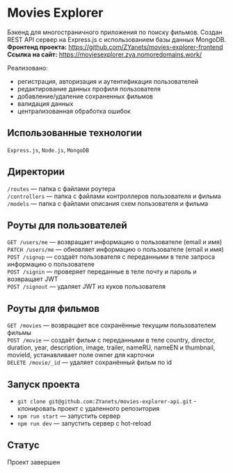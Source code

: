# Movies Explorer
Бэкенд для многостраничного приложения по поиску фильмов. Создан REST API сервер на Express.js с использованием базы данных MongoDB.  
**Фронтенд проекта:** https://github.com/ZYanets/movies-explorer-frontend  
**Ссылка на сайт:** https://moviesexplorer.zya.nomoredomains.work/

Реализовано:
- регистрация, авторизация и аутентификация пользователей
- редактирование данных профиля пользователя
- добавление/удаление сохраненных фильмов
- валидация данных
- централизованная обработка ошибок

## Использованные технологии
`Express.js`, `Node.js`, `MongoDB` 

## Директории
`/routes` — папка с файлами роутера  
`/controllers` — папка с файлами контроллеров пользователя и фильма  
`/models` — папка с файлами описания схем пользователя и фильма  

## Роуты для пользователей
`GET /users/me` — возвращает информацию о пользователе (email и имя)  
`PATCH /users/me` — обновляет информацию о пользователе (email и имя)  
`POST /signup` — создаёт пользователя с переданными в теле запроса информацию о пользователе  
`POST /signin` — проверяет переданные в теле почту и пароль и возвращает JWT  
`POST /signout` — удаляет JWT из куков пользователя  

## Роуты для фильмов
`GET /movies` — возвращает все сохранённые текущим  пользователем фильмы  
`POST /movie` — создаёт фильм с переданными в теле country, director, duration, year, description, image, trailer, nameRU, nameEN и thumbnail, movieId, устанавливает поле owner для карточки  
`DELETE /movie/_id` — удаляет сохранённый фильм по id  

## Запуск проекта
- `git clone git@github.com:ZYanets/movies-explorer-api.git` - клонировать проект с удаленного репозитория
- `npm run start` — запустить сервер  
- `npm run dev` — запустить сервер с hot-reload    

## Статус
Проект завершен
